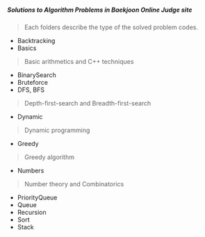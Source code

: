 ##### Solutions to Algorithm Problems in Baekjoon Online Judge site

> Each folders describe the type of the solved problem codes.

* Backtracking
* Basics
> Basic arithmetics and C++ techniques
* BinarySearch
* Bruteforce
* DFS, BFS
> Depth-first-search and Breadth-first-search
* Dynamic
> Dynamic programming
* Greedy
> Greedy algorithm
* Numbers
>  Number theory and Combinatorics
* PriorityQueue
* Queue
* Recursion
* Sort
* Stack
